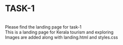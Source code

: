 # TASK-1
<br>
Please find the landing page for task-1
<br>
This is a landing page for Kerala tourism and exploring
<br>
Images are added along with landing.html and styles.css
